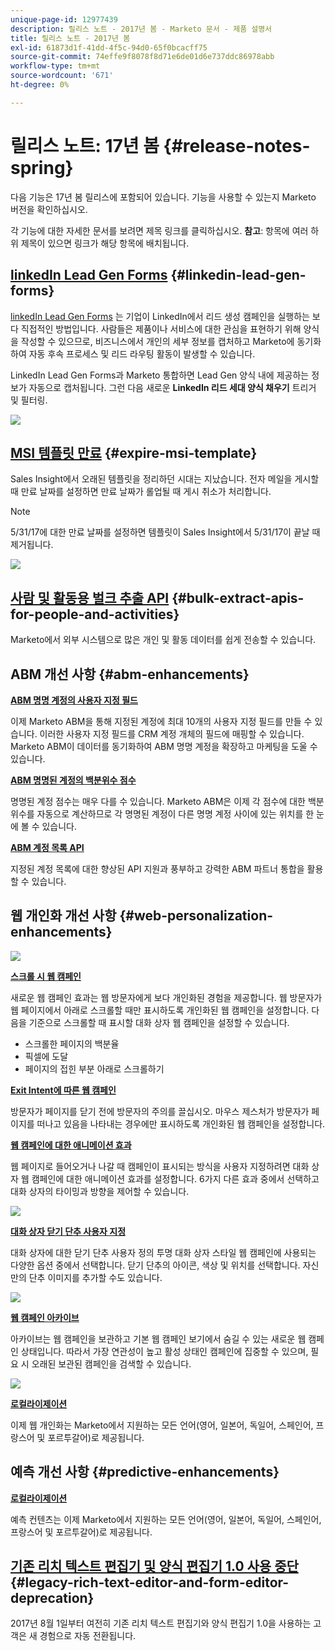```yaml
---
unique-page-id: 12977439
description: 릴리스 노트 - 2017년 봄 - Marketo 문서 - 제품 설명서
title: 릴리스 노트 - 2017년 봄
exl-id: 61873d1f-41dd-4f5c-94d0-65f0bcacff75
source-git-commit: 74effe9f8078f8d71e6de01d6e737ddc86978abb
workflow-type: tm+mt
source-wordcount: '671'
ht-degree: 0%

---
```


# 릴리스 노트: 17년 봄 {#release-notes-spring}

다음 기능은 17년 봄 릴리스에 포함되어 있습니다. 기능을 사용할 수 있는지 Marketo 버전을 확인하십시오.

각 기능에 대한 자세한 문서를 보려면 제목 링크를 클릭하십시오. **참고**: 항목에 여러 하위 제목이 있으면 링크가 해당 항목에 배치됩니다.

## [linkedIn Lead Gen Forms](/help/marketo/product-docs/demand-generation/social/social-functions/set-up-linkedin-lead-gen-forms.md) {#linkedin-lead-gen-forms}

[linkedIn Lead Gen Forms](https://business.linkedin.com/marketing-solutions/native-advertising/lead-gen-ads) 는 기업이 LinkedIn에서 리드 생성 캠페인을 실행하는 보다 직접적인 방법입니다. 사람들은 제품이나 서비스에 대한 관심을 표현하기 위해 양식을 작성할 수 있으므로, 비즈니스에서 개인의 세부 정보를 캡처하고 Marketo에 동기화하여 자동 후속 프로세스 및 리드 라우팅 활동이 발생할 수 있습니다.

LinkedIn Lead Gen Forms과 Marketo 통합하면 Lead Gen 양식 내에 제공하는 정보가 자동으로 캡처됩니다. 그런 다음 새로운 **LinkedIn 리드 세대 양식 채우기** 트리거 및 필터링.

![](assets/release-notes-image.png)

## [MSI 템플릿 만료](/help/marketo/product-docs/marketo-sales-insight/msi-for-salesforce/features/actions-in-the-msi-panel/send-marketo-email/publish-an-email-to-sales-insight.md) {#expire-msi-template}

Sales Insight에서 오래된 템플릿을 정리하던 시대는 지났습니다. 전자 메일을 게시할 때 만료 날짜를 설정하면 만료 날짜가 롤업될 때 게시 취소가 처리합니다.

>[!NOTE]
>
>5/31/17에 대한 만료 날짜를 설정하면 템플릿이 Sales Insight에서 5/31/17이 끝날 때 제거됩니다.

![](assets/four-281-29.png)

## [사람 및 활동용 벌크 추출 API](https://developers.marketo.com/rest-api/bulk-extract/) {#bulk-extract-apis-for-people-and-activities}

Marketo에서 외부 시스템으로 많은 개인 및 활동 데이터를 쉽게 전송할 수 있습니다.

## ABM 개선 사항 {#abm-enhancements}

**[ABM 명명 계정의 사용자 지정 필드](https://docs.marketo.com/x/1wnG)**

이제 Marketo ABM을 통해 지정된 계정에 최대 10개의 사용자 지정 필드를 만들 수 있습니다. 이러한 사용자 지정 필드를 CRM 계정 개체의 필드에 매핑할 수 있습니다. Marketo ABM이 데이터를 동기화하여 ABM 명명 계정을 확장하고 마케팅을 도울 수 있습니다.

**[ABM 명명된 계정의 백분위수 점수](https://docs.marketo.com/display/docs/assets/abmpercentiles.png)**

명명된 계정 점수는 매우 다를 수 있습니다. Marketo ABM은 이제 각 점수에 대한 백분위수를 자동으로 계산하므로 각 명명된 계정이 다른 명명 계정 사이에 있는 위치를 한 눈에 볼 수 있습니다.

**[ABM 계정 목록 API](https://developers.marketo.com/rest-api/lead-database/named-account-lists/)**

지정된 계정 목록에 대한 향상된 API 지원과 풍부하고 강력한 ABM 파트너 통합을 활용할 수 있습니다.

## 웹 개인화 개선 사항 {#web-personalization-enhancements}

![](assets/dialogoptions.png)

**[스크롤 시 웹 캠페인](/help/marketo/product-docs/web-personalization/working-with-web-campaigns/set-how-your-web-campaign-displays.md)**

새로운 웹 캠페인 효과는 웹 방문자에게 보다 개인화된 경험을 제공합니다. 웹 방문자가 웹 페이지에서 아래로 스크롤할 때만 표시하도록 개인화된 웹 캠페인을 설정합니다. 다음을 기준으로 스크롤할 때 표시할 대화 상자 웹 캠페인을 설정할 수 있습니다.

* 스크롤한 페이지의 백분율
* 픽셀에 도달
* 페이지의 접힌 부분 아래로 스크롤하기

**[Exit Intent에 따른 웹 캠페인](/help/marketo/product-docs/web-personalization/working-with-web-campaigns/set-how-your-web-campaign-displays.md)**

방문자가 페이지를 닫기 전에 방문자의 주의를 끌십시오. 마우스 제스처가 방문자가 페이지를 떠나고 있음을 나타내는 경우에만 표시하도록 개인화된 웹 캠페인을 설정합니다.

**[웹 캠페인에 대한 애니메이션 효과](/help/marketo/product-docs/web-personalization/working-with-web-campaigns/create-a-new-dialog-web-campaign.md)**

웹 페이지로 들어오거나 나갈 때 캠페인이 표시되는 방식을 사용자 지정하려면 대화 상자 웹 캠페인에 대한 애니메이션 효과를 설정합니다. 6가지 다른 효과 중에서 선택하고 대화 상자의 타이밍과 방향을 제어할 수 있습니다.

![](assets/animationoptins.png)

**[대화 상자 닫기 단추 사용자 지정](/help/marketo/product-docs/web-personalization/working-with-web-campaigns/create-a-new-dialog-web-campaign.md)**

대화 상자에 대한 닫기 단추 사용자 정의 투명 대화 상자 스타일 웹 캠페인에 사용되는 다양한 옵션 중에서 선택합니다. 닫기 단추의 아이콘, 색상 및 위치를 선택합니다. 자신만의 단추 이미지를 추가할 수도 있습니다.

![](assets/dialog-button-fill-5b1-5d.png)

**[웹 캠페인 아카이브](/help/marketo/product-docs/web-personalization/working-with-web-campaigns/archive-a-web-campaign.md)**

아카이브는 웹 캠페인을 보관하고 기본 웹 캠페인 보기에서 숨길 수 있는 새로운 웹 캠페인 상태입니다. 따라서 가장 연관성이 높고 활성 상태인 캠페인에 집중할 수 있으며, 필요 시 오래된 보관된 캠페인을 검색할 수 있습니다.

![](assets/archive-campaign-5b2-5d.png)

**[로컬라이제이션](/help/marketo/product-docs/administration/settings/select-your-language-locale-and-time-zone.md)**

이제 웹 개인화는 Marketo에서 지원하는 모든 언어(영어, 일본어, 독일어, 스페인어, 프랑스어 및 포르투갈어)로 제공됩니다.

## 예측 개선 사항 {#predictive-enhancements}

**[로컬라이제이션](/help/marketo/product-docs/administration/settings/select-your-language-locale-and-time-zone.md)**

예측 컨텐츠는 이제 Marketo에서 지원하는 모든 언어(영어, 일본어, 독일어, 스페인어, 프랑스어 및 포르투갈어)로 제공됩니다.

## [기존 리치 텍스트 편집기 및 양식 편집기 1.0 사용 중단](https://nation.marketo.com/docs/DOC-4315) {#legacy-rich-text-editor-and-form-editor-deprecation}

2017년 8월 1일부터 여전히 기존 리치 텍스트 편집기와 양식 편집기 1.0을 사용하는 고객은 새 경험으로 자동 전환됩니다.
